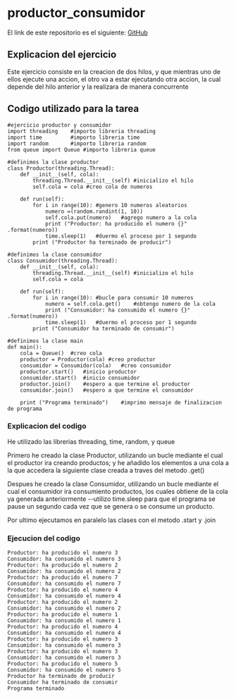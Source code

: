 # productor_consumidor
El link de este repositorio es el siguiente: [GitHub](https://github.com/joseluis031/productor_consumidor.git)
## Explicacion del ejercicio

Este ejercicio consiste en la creacion de dos hilos, y que mientras uno de ellos
ejecute una accion, el otro va a estar ejecutando otra accion, la cual
depende del hilo anterior y la realizara de manera concurrente

## Codigo utilizado para la tarea
```
#ejercicio productor y consumidor
import threading    #importo libreria threading
import time         #importo libreria time
import random       #importo libreria random
from queue import Queue #importo libreria queue

#definimos la clase productor
class Productor(threading.Thread):
    def __init__(self, cola):
        threading.Thread.__init__(self) #inicializo el hilo
        self.cola = cola #creo cola de numeros

    def run(self):
        for i in range(10): #genero 10 numeros aleatorios
            numero =(random.randint(1, 10))
            self.cola.put(numero)   #agrego numero a la cola
            print ("Productor: ha producido el numero {}" .format(numero))
            time.sleep(1)   #duermo el proceso por 1 segundo
        print ("Productor ha terminado de producir")

#definimos la clase consumidor
class Consumidor(threading.Thread):
    def __init__(self, cola):
        threading.Thread.__init__(self) #inicializo el hilo
        self.cola = cola    

    def run(self):
        for i in range(10): #bucle para consumir 10 numeros
            numero = self.cola.get()    #obtengo numero de la cola
            print ("Consumidor: ha consumido el numero {}" .format(numero))
            time.sleep(1)   #duermo el proceso por 1 segundo
        print ("Consumidor ha terminado de consumir")

#definimos la clase main
def main():
    cola = Queue()  #creo cola
    productor = Productor(cola) #creo productor
    consumidor = Consumidor(cola)   #creo consumidor
    productor.start()   #inicio productor
    consumidor.start()  #inicio consumidor
    productor.join()    #espero a que termine el productor
    consumidor.join()   #espero a que termine el consumidor
    
    print ("Programa terminado")    #imprimo mensaje de finalizacion de programa
```
### Explicacion del codigo
He utilizado las librerias threading, time, random, y queue

Primero he creado la clase Productor, utilizando un bucle mediante el cual el productor ira creando productos; y he añadido los elementos a una cola a la que accedera la siguiente clase creada a traves del metodo .get()

Despues he creado la clase Consumidor, utilizando un bucle mediante el cual el consumidor ira consumiento productos, los cuales obtiene de la cola ya generada anteriormente 
--utilizo time.sleep para que el programa se pause un segundo cada vez que se genera o se consume un producto.

Por ultimo ejecutamos en paralelo las clases con el metodo .start y .join






### Ejecucion del codigo
```
Productor: ha producido el numero 3
Consumidor: ha consumido el numero 3
Productor: ha producido el numero 2
Consumidor: ha consumido el numero 2
Productor: ha producido el numero 7
Consumidor: ha consumido el numero 7
Productor: ha producido el numero 4
Consumidor: ha consumido el numero 4
Productor: ha producido el numero 2
Consumidor: ha consumido el numero 2
Productor: ha producido el numero 1
Consumidor: ha consumido el numero 1
Productor: ha producido el numero 4
Consumidor: ha consumido el numero 4
Productor: ha producido el numero 3
Consumidor: ha consumido el numero 3
Productor: ha producido el numero 3
Consumidor: ha consumido el numero 3
Productor: ha producido el numero 5
Consumidor: ha consumido el numero 5
Productor ha terminado de producir
Consumidor ha terminado de consumir
Programa terminado
```
